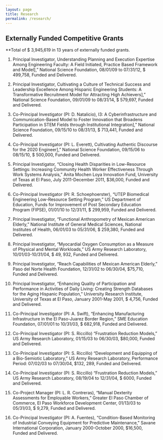 ```yaml
---
layout: page
title: Research
permalink: /research/
---
```


## Externally Funded Competitive Grants

**Total of $ 3,945,619 in 13 years of externally funded grants.

1. Principal Investigator, Understanding Planning and Execution Expertise Among Engineering Faculty: A Field Initiated, Practice Based Framework and Model],” National Science Foundation, 08/01/09 to 07/31/12, $ 499,758, Funded and Delivered.

2. Principal Investigator, Cultivating a Culture of Technical Success and Leadership Excellence Among Hispanic Engineering Students: A Transformative Recruitment Model for Attracting High Achievers],” National Science Foundation, 09/01/09 to 08/31/14, $ 579,697, Funded and Delivered. 

3. Co-Principal Investigator (PI: D. Natalicio), I3: A Cyberinfrastructure and Communication-Based Model to Foster Innovation that Broadens Participation in STEM Fields through Institutional Integration],” National Science Foundation, 09/15/10 to 08/31/13, $ 713,441, Funded and Delivered. 

4. Co-Principal Investigator (PI: L. Everett), Cultivating Authentic Discourse for the 2020 Engineer],” National Science Foundation, 09/15/06 to 08/15/10, $ 500,000, Funded and Delivered.

5. Principal Investigator, “Closing Health Disparities in Low-Resource Settings: Increasing Community Health Worker Effectiveness Through Work Systems Analysis,” Anita Mochen Loya Innovation Fund, University of Texas at El Paso, July 2011-December 2011, $36,000, Funded and Delivered.

6. Co-Principal Investigator (PI: R. Schoephoerster), “UTEP Biomedical Engineering Low-Resource Setting Program,” US Department of Education, Funds for Improvement of Post Secondary Education Program (FIPSE), 01/01/10 to 12/31/11, $ 299,959, Funded and Delivered. 

7. Principal Investigator, “Functional Anthropometry of Mexican American Elderly,” National Institute of General Medical Sciences, National Institutes of Health, 06/01/03 to 05/31/06, $ 259,380, Funded and Delivered.

8. Principal Investigator, “Myocardial Oxygen Consumption as a Measure of Physical and Mental Workloads,” US Army Research Laboratory, 10/01/03-10/31/04, $ 49, 932, Funded and Delivered. 

9. Principal Investigator, “Reach Capabilities of Mexican American Elderly,” Paso del Norte Health Foundation, 12/31/02 to 06/30/04, $75,710, Funded and Delivered.

10. Principal Investigator, “Enhancing Quality of Participation and Performance in Activities of Daily Living: Creating Strength Databases for the Aging Hispanic Population,” University Research Institute, University of Texas at El Paso, January 2001-May 2001, $ 4,756, Funded and Delivered.

11. Co-Principal Investigator (PI: A. Swift), “Enhancing Manufacturing Infrastructure in the El Paso-Juarez Border Region,” SME Education Foundation, 07/01/01 to 10/31/03, $ 682,918, Funded and Delivered. 

12. Co-Principal Investigator (PI: S. Riccillo) “Frustration Reduction Models,” US Army Research Laboratory, 01/15/03 to 06/30/03, $80,000, Funded and Delivered.

13. Co-Principal Investigator (PI: S. Riccillo) “Development and Equipping of a Bio-Semiotic Laboratory,” US Army Research Laboratory, Performance Period: 07/02/03 to 07/30/04, $132, 289, Funded and Delivered. 

14. Co-Principal Investigator (PI: S. Riccillo) “Frustration Reduction Models,” US Army Research Laboratory, 08/19/04 to 12/31/04, $ 6000, Funded and Delivered.

15. Co-Project Manager (PI: L. R. Contreras), “Manual Dexterity Assessments for Employable Workers,” Greater El Paso Chamber of Commerce, El Paso Workforce Development Center, 01/13/03 to 05/31/03, $ 9,279, Funded and Delivered. 

16. Co-Principal Investigator (PI: A. Fuentes), “Condition-Based Monitoring of Industrial Conveying Equipment for Predictive Maintenance,” Savane International Corporation, January 2000-October 2000, $16,500, Funded and Delivered. 